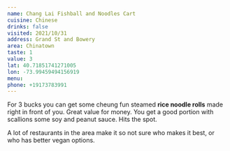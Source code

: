 ```yaml
---
name: Chang Lai Fishball and Noodles Cart
cuisine: Chinese
drinks: false
visited: 2021/10/31
address: Grand St and Bowery
area: Chinatown
taste: 1
value: 3
lat: 40.71851741271005
lon: -73.99459494156919
menu:
phone: +19173783991
---
```


For 3 bucks you can get some cheung fun steamed **rice noodle rolls** made right in front of you. Great value for money. You get a good portion with scallions some soy and peanut sauce. Hits the spot.

A lot of restaurants in the area make it so not sure who makes it best, or who has better vegan options.
